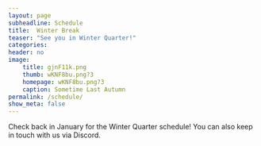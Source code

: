 ```yaml
---
layout: page
subheadline: Schedule
title:  Winter Break
teaser: "See you in Winter Quarter!"
categories:
header: no
image:
    title: gjnF11k.png
    thumb: wKNF8bu.png?3
    homepage: wKNF8bu.png?3
    caption: Sometime Last Autumn
permalink: /schedule/
show_meta: false
---
```


Check back in January for the Winter Quarter schedule! You can also keep in touch with us via Discord.